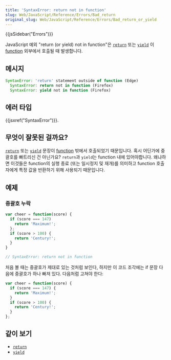 ```yaml
---
title: 'SyntaxError: return not in function'
slug: Web/JavaScript/Reference/Errors/Bad_return
original_slug: Web/JavaScript/Reference/Errors/Bad_return_or_yield
---
```


{{jsSidebar("Errors")}}

JavaScript 예외 "return (or yield) not in function"은
[`return`](/en-US/docs/Web/JavaScript/Reference/Statements/return)
또는 [`yield`](/en-US/docs/Web/JavaScript/Reference/Operators/yield)
이 [function](/en-US/docs/Web/JavaScript/Guide/Functions) 외부에서 호출될 때 발생합니다.

## 메시지

```js
SyntaxError: 'return' statement outside of function (Edge)
  SyntaxError: return not in function (Firefox)
  SyntaxError: yield not in function (Firefox)
```

## 에러 타입

{{jsxref("SyntaxError")}}.

## 무엇이 잘못된 걸까요?

[`return`](/en-US/docs/Web/JavaScript/Reference/Statements/return)
또는 [`yield`](/en-US/docs/Web/JavaScript/Reference/Operators/yield)
문장이 [function](/en-US/docs/Web/JavaScript/Guide/Functions) 밖에서 호출되었기 때문입니다.
혹시 어딘가에 중괄호를 빠트리신 건 아닌가요? `return`과 `yield`는 function 내에 있어야합니다.
왜냐하면 이것들은 function의 실행 종료 (또는 일시정지 및 재개)를 의미하고 function 호출자에게 특정 값을 반환하기 위해 사용되기 때문입니다.

## 예제

### 중괄호 누락

```js example-bad
var cheer = function(score) {
  if (score === 147)
    return 'Maximum!';
  };
  if (score > 100) {
    return 'Century!';
  }
}

// SyntaxError: return not in function
```

처음 볼 때는 중괄호가 제대로 있는 것처럼 보인다, 하지만 이 코드 조각에는 if 문장 다음에 중괄호가 하나 빠져 있다. 다음처럼 고쳐야 한다:

```js example-good
var cheer = function(score) {
  if (score === 147) {
    return 'Maximum!';
  }
  if (score > 100) {
    return 'Century!';
  }
};
```

## 같이 보기

- [`return`](/en-US/docs/Web/JavaScript/Reference/Statements/return)
- [`yield`](/en-US/docs/Web/JavaScript/Reference/Operators/yield)
